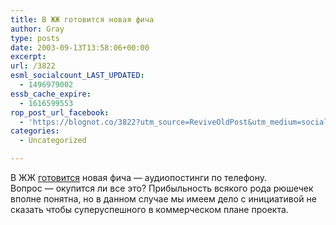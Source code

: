 ```yaml
---
title: В ЖЖ готовится новая фича
author: Gray
type: posts
date: 2003-09-13T13:58:06+00:00
excerpt:
url: /3822
esml_socialcount_LAST_UPDATED:
  - 1496979002
essb_cache_expire:
  - 1616599553
rop_post_url_facebook:
  - 'https://blognot.co/3822?utm_source=ReviveOldPost&utm_medium=social&utm_campaign=ReviveOldPost'
categories:
  - Uncategorized

---
```








В ЖЖ <a href="http://www.livejournal.com/users/avva/933443.html" target="_blank">готовится</a> новая фича &#8212; аудиопостинги по телефону.  
Вопрос &#8212; окупится ли все это? Прибыльность всякого рода рюшечек вполне понятна, но в данном случае мы имеем дело с инициативой не сказать чтобы суперуспешного в коммерческом плане проекта.